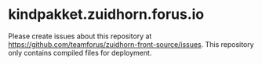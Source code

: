 # kindpakket.zuidhorn.forus.io

Please create issues about this repository at https://github.com/teamforus/zuidhorn-front-source/issues. This repository only contains compiled files for deployment.
